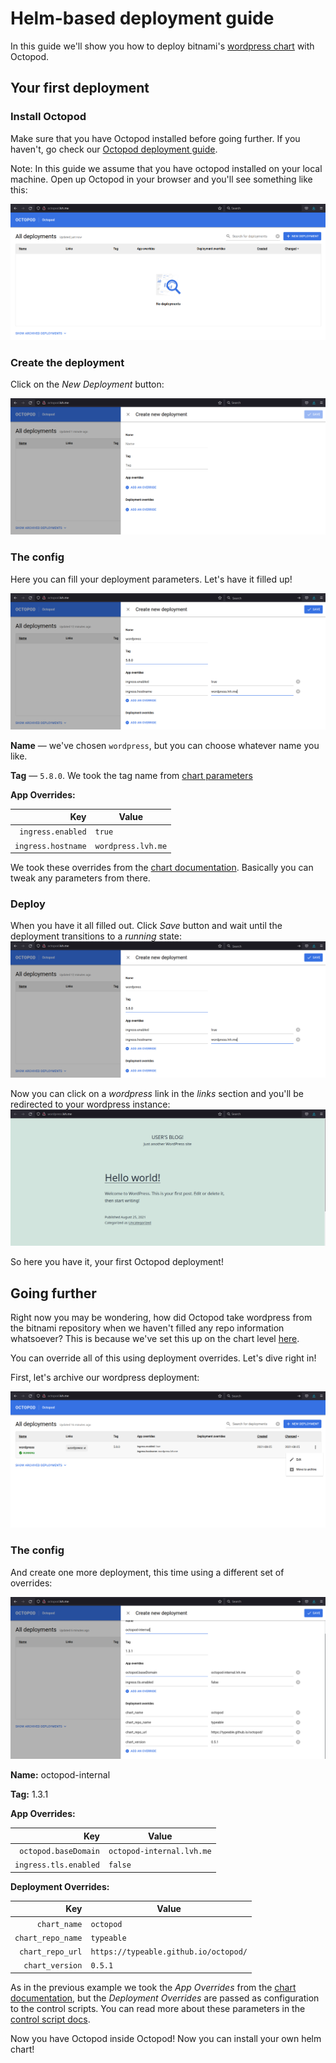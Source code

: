 # Helm-based deployment guide

In this guide we'll show you how to deploy bitnami's [wordpress chart](https://github.com/bitnami/charts/tree/master/bitnami/wordpress) with Octopod.

## Your first deployment

### Install Octopod

Make sure that you have Octopod installed before going further. If you haven't, go check our [Octopod deployment guide](Octopod_deployment_guide.md).

Note: In this guide we assume that you have octopod installed on your local machine.
Open up Octopod in your browser and you'll see something like this:

![](../images/octopod_blank.png)

### Create the deployment

Click on the _New Deployment_ button:

![](../images/octopod_deployment_blank.png)

### The config

Here you can fill your deployment parameters. Let's have it filled up!

![](../images/octopod_deployment_filled.png)

**Name** ― we've chosen `wordpress`, but you can choose whatever name you like.

**Tag** ― `5.8.0`. We took the tag name from [chart parameters](https://github.com/bitnami/charts/blob/master/bitnami/wordpress/Chart.yaml#L4)

**App Overrides:**


|                Key | Value              |
| -----------------: | ------------------ |
|  `ingress.enabled` | `true`             |
| `ingress.hostname` | `wordpress.lvh.me` |


We took these overrides from the [chart documentation](https://github.com/bitnami/charts/tree/master/bitnami/wordpress#traffic-exposure-parameters). Basically you can tweak any parameters from there.

### Deploy

When you have it all filled out. Click _Save_ button and wait until the deployment transitions to a _running_ state:
![](../images/octopod_deployment_filled.png)

Now you can click on a _wordpress_ link in the _links_ section and you'll be redirected to your wordpress instance:
![](../images/wordpress_blank.png)

So here you have it, your first Octopod deployment!

## Going further

Right now you may be wondering, how did Octopod take wordpress from the bitnami repository when we haven't filled any repo information whatsoever? This is because we've set this up on the chart level [here](../../charts/octopod/values.yaml#L90).

You can override all of this using deployment overrides. Let's dive right in!

First, let's archive our wordpress deployment:

![](../images/octopod_archive.png)

### The config

And create one more deployment, this time using a different set of overrides:

![](../images/octopod_in_octopod_deployment.png)

**Name:** octopod-internal

**Tag:** 1.3.1

**App Overrides:**

|                   Key | Value                     |
| --------------------: | ------------------------- |
|  `octopod.baseDomain` | `octopod-internal.lvh.me` |
| `ingress.tls.enabled` | `false`                   |


**Deployment Overrides:**

|               Key | Value                                 |
| ----------------: | ------------------------------------- |
|      `chart_name` | `octopod`                             |
| `chart_repo_name` | `typeable`                            |
|  `chart_repo_url` | `https://typeable.github.io/octopod/` |
|   `chart_version` | `0.5.1`                               |


As in the previous example we took the _App Overrides_ from the [chart documentation](../../charts/octopod/README.md#Parameters), but the _Deployment Overrides_ are passed as configuration to the control scripts. You can read more about these parameters in the [control script docs](../../helm-control-scripts/README.md).

Now you have Octopod inside Octopod! Now you can install your own helm chart!
